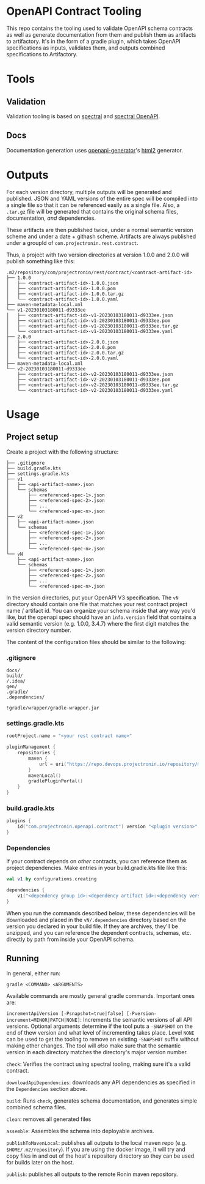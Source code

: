 # OpenAPI Contract Tooling

This repo contains the tooling used to validate OpenAPI schema contracts as well as generate documentation from them and publish them as artifacts to artifactory.  It's in the form of a gradle
plugin, which takes OpenAPI specifications as inputs, validates them, and outputs combined specifications to Artifactory.

# Tools

## Validation
Validation tooling is based on [spectral](https://meta.stoplight.io/docs/spectral/674b27b261c3c-overview) and [spectral OpenAPI](https://meta.stoplight.io/docs/spectral/4dec24461f3af-open-api-rules).

## Docs
Documentation generation uses [openapi-generator](https://openapi-generator.tech/)'s [html2](https://openapi-generator.tech/docs/generators/html2/) generator.

# Outputs

For each version directory, multiple outputs will be generated and published.  JSON and YAML versions of the entire spec will be compiled into a single
file so that it can be referenced easily as a single file.  Also, a `.tar.gz` file will be generated that contains the original schema files, documentation,
_and_ dependencies.

These artifacts are then published twice, under a normal semantic version scheme and under a date + githash scheme.  Artifacts are always published under
a groupId of `com.projectronin.rest.contract`.

Thus, a project with two version directories at version 1.0.0 and 2.0.0 will publish something like this:

```text
.m2/repository/com/projectronin/rest/contract/<contract-artifact-id>
├── 1.0.0
│   ├── <contract-artifact-id>-1.0.0.json
│   ├── <contract-artifact-id>-1.0.0.pom
│   ├── <contract-artifact-id>-1.0.0.tar.gz
│   └── <contract-artifact-id>-1.0.0.yaml
├── maven-metadata-local.xml
└── v1-20230103180011-d9333ee
│   ├── <contract-artifact-id>-v1-20230103180011-d9333ee.json
│   ├── <contract-artifact-id>-v1-20230103180011-d9333ee.pom
│   ├── <contract-artifact-id>-v1-20230103180011-d9333ee.tar.gz
│   └── <contract-artifact-id>-v1-20230103180011-d9333ee.yaml
├── 2.0.0
│   ├── <contract-artifact-id>-2.0.0.json
│   ├── <contract-artifact-id>-2.0.0.pom
│   ├── <contract-artifact-id>-2.0.0.tar.gz
│   └── <contract-artifact-id>-2.0.0.yaml
├── maven-metadata-local.xml
└── v2-20230103180011-d9333ee
    ├── <contract-artifact-id>-v2-20230103180011-d9333ee.json
    ├── <contract-artifact-id>-v2-20230103180011-d9333ee.pom
    ├── <contract-artifact-id>-v2-20230103180011-d9333ee.tar.gz
    └── <contract-artifact-id>-v2-20230103180011-d9333ee.yaml
```

# Usage

## Project setup

Create a project with the following structure:

```
├── .gitignore
├── build.gradle.kts
├── settings.gradle.kts
├── v1
│   ├── <api-artifact-name>.json
│   └── schemas
│       ├── <referenced-spec-1>.json
│       ├── <referenced-spec-2>.json
│       ├── ...
│       └── <referenced-spec-n>.json
├── v2
│   ├── <api-artifact-name>.json
│   └── schemas
│       ├── <referenced-spec-1>.json
│       ├── <referenced-spec-2>.json
│       ├── ...
│       └── <referenced-spec-n>.json
└── vN
    ├── <api-artifact-name>.json
    └── schemas
        ├── <referenced-spec-1>.json
        ├── <referenced-spec-2>.json
        ├── ...
        └── <referenced-spec-n>.json
```

In the version directories, put your OpenAPI V3 specification.  The `vN` directory should contain one file that matches your rest contract project name / artifact id.  You can organize
your schema inside that any way you'd like, but the openapi spec should have an `info.version` field that contains a valid semantic version (e.g. 1.0.0, 3.4.7) where the first digit
matches the version directory number.

The content of the configuration files should be similar to the following:

### .gitignore
```gitignore
docs/
build/
/.idea/
gen/
.gradle/
.dependencies/

!gradle/wrapper/gradle-wrapper.jar
```

### settings.gradle.kts
```kotlin
rootProject.name = "<your rest contract name>"

pluginManagement {
    repositories {
        maven {
            url = uri("https://repo.devops.projectronin.io/repository/maven-public/")
        }
        mavenLocal()
        gradlePluginPortal()
    }
}
```

### build.gradle.kts
```kotlin
plugins {
    id("com.projectronin.openapi.contract") version "<plugin version>"
}
```

### Dependencies

If your contract depends on _other_ contracts, you can reference them as project dependencies.  Make entries in your build.gradle.kts file like this:

```kotlin
val v1 by configurations.creating

dependencies {
    v1("<dependency group id>:<dependency artifact id>:<dependency version>")
}
```

When you run the commands described below, these dependencies will be downloaded and placed in the `vN/.dependencies` directory based on the version you declared in your build file.  If they
are archives, they'll be unzipped, and you can reference the dependent contracts, schemas, etc. directly by path from inside your OpenAPI schema.

## Running

In general, either run:

`gradle <COMMAND> <ARGUMENTS>`

Available commands are mostly general gradle commands.  Important ones are:

`incrementApiVersion [-Psnapshot=true|false] [-Pversion-increment=MINOR|PATCH|NONE]`: Increments the semantic versions of all API versions.  Optional
arguments determine if the tool puts a `-SNAPSHOT` on the end of thew version and what level of incrementing takes place.  Level `NONE` can be used to get
the tooling to remove an existing `-SNAPSHOT` suffix without making other changes.  The tool will _also_ make sure that the semantic version in each directory
matches the directory's major version number.

`check`: Verifies the contract using spectral tooling, making sure it's a valid contract.

`downloadApiDependencies`: downloads any API dependencies as specified in the `Dependencies` section above.

`build`: Runs `check`, generates schema documentation, and generates simple combined schema files.

`clean`: removes all generated files

`assemble`: Assembles the schema into deployable archives.

`publishToMavenLocal`: publishes all outputs to the local maven repo (e.g. `$HOME/.m2/repository`).  If you are using the docker image, it will try and
copy files in and out of the host's repository directory so they can be used for builds later on the host.

`publish`: publishes all outputs to the remote Ronin maven repository.
